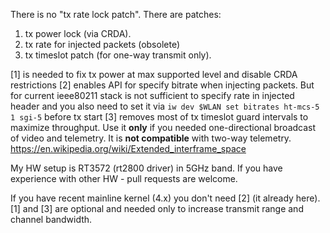 There is no "tx rate lock patch".
There are patches:
1. tx power lock (via CRDA).
2. tx rate for injected packets (obsolete)
3. tx timeslot patch (for one-way transmit only).

[1] is needed to fix tx power at max supported level and disable CRDA restrictions
[2] enables API for specify bitrate when injecting packets. But for current ieee80211 stack is not sufficient to specify rate in injected header and you also need to set it via ``iw dev $WLAN set bitrates ht-mcs-5 1 sgi-5`` before tx start
[3] removes most of tx timeslot guard intervals to maximize throughput. Use it **only** if you needed one-directional broadcast of video and telemetry. It is **not compatible** with two-way telemetry.  https://en.wikipedia.org/wiki/Extended_interframe_space

My HW setup is RT3572 (rt2800 driver) in 5GHz band. If you have experience with other HW - pull requests are welcome.

If you have recent mainline kernel (4.x) you don't need [2] (it already here). [1] and [3] are optional and needed only to increase transmit range and channel bandwidth.